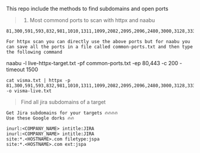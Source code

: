 This repo include the methods to find subdomains and open ports

> 1. Most commond ports to scan with httpx and naabu
```
81,300,591,593,832,981,1010,1311,1099,2082,2095,2096,2480,3000,3128,3333,4243,4567,4711,4712,4993,5000,5104,5108,5280,5281,5601,5800,6543,7000,7001,7396,7474,8000,8001,8008,8014,8042,8060,8069,8080,8081,8083,8088,8090,8091,8095,8118,8123,8172,8181,8222,8243,8280,8281,8333,8337,8443,8500,8834,8880,8888,8983,9000,9001,9043,9060,9080,9090,9091,9200,9443,9502,9800,9981,10000,10250,11371,12443,15672,16080,17778,18091,18092,20720,32000,55440,55672
```
```
For httpx scan you can directly use the above ports but for naabu you can save all the ports in a file called common-ports.txt and then type the following command
```
naabu -l live-httpx-target.txt -pf common-ports.txt -ep 80,443 -c 200 -timeout 1500
```
cat visma.txt | httpx -p 81,300,591,593,832,981,1010,1311,1099,2082,2095,2096,2480,3000,3128,3333,4243,4567,4711,4712,4993,5000,5104,5108,5280,5281,5601,5800,6543,7000,7001,7396,7474,8000,8001,8008,8014,8042,8060,8069,8080,8081,8083,8088,8090,8091,8095,8118,8123,8172,8181,8222,8243,8280,8281,8333,8337,8443,8500,8834,8880,8888,8983,9000,9001,9043,9060,9080,9090,9091,9200,9443,9502,9800,9981,10000,10250,11371,12443,15672,16080,17778,18091,18092,20720,32000,55440,55672,80,443 -o visma-live.txt
```
> Find all jira subdomains of a target
```
Get Jira subdomains for your targets 🔥🔥🔥🔥
Use these Google dorks 🔥🔥

inurl:<COMPANY_NAME> intitle:JIRA
inurl:<COMPANY_NAME> intitle:JIRA
site:*.<HOSTNAME>.com filetype:jspa
site:*.<HOSTNAME>.com ext:jspa
```

